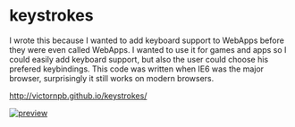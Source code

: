 # keystrokes

I wrote this because I wanted to add keyboard support to WebApps before they were even called WebApps. I wanted to use it for games and apps so I could easily add keyboard support, but also the user could choose his prefered keybindings.
This code was written when IE6 was the major browser, surprisingly it still works on modern browsers.

http://victornpb.github.io/keystrokes/


[![preview](https://user-images.githubusercontent.com/3372598/64478810-5694ee80-d184-11e9-9b2f-2ee3f5bb2953.gif)](http://victornpb.github.io/keystrokes/index.html)
